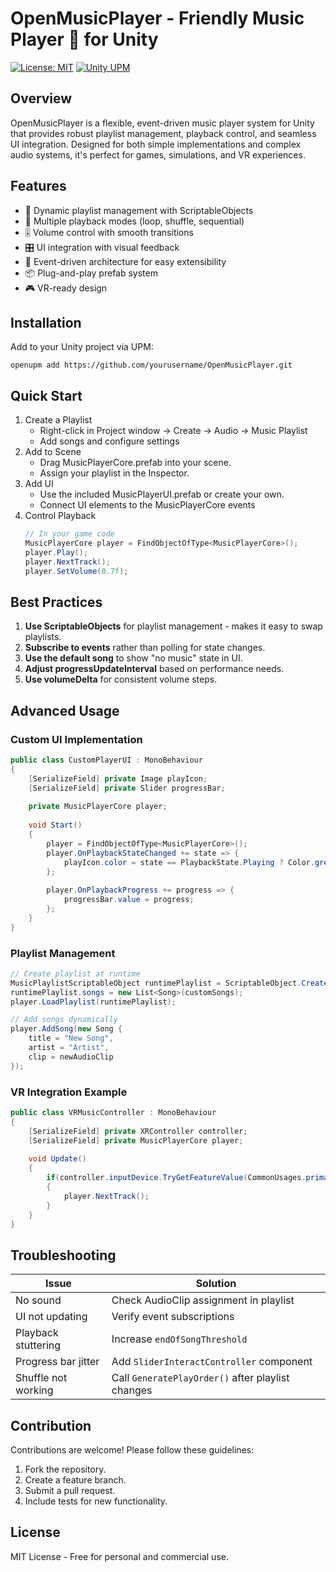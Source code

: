 # OpenMusicPlayer - Friendly Music Player 🎵 for Unity
[![License: MIT](https://img.shields.io/badge/License-MIT-yellow.svg)](https://opensource.org/licenses/MIT)
[![Unity UPM](https://img.shields.io/badge/Unity-UPM-blue)](https://docs.unity3d.com/Manual/upm-ui.html) <!-- TODO: UPDATE UPM -->
## Overview
OpenMusicPlayer is a flexible, event-driven music player system for Unity that provides robust playlist management, playback control, and seamless UI integration. Designed for both simple implementations and complex audio systems, it's perfect for games, simulations, and VR experiences.
## Features
* 🎵 Dynamic playlist management with ScriptableObjects
* 🔄 Multiple playback modes (loop, shuffle, sequential)
* 🎚️ Volume control with smooth transitions
* 🎛️ UI integration with visual feedback
* 🚀 Event-driven architecture for easy extensibility
* 📦 Plug-and-play prefab system
* 🎮 VR-ready design

## Installation
Add to your Unity project via UPM:
```shell
openupm add https://github.com/yourusername/OpenMusicPlayer.git
```
## Quick Start
1. Create a Playlist
   - Right-click in Project window → Create → Audio → Music Playlist
   - Add songs and configure settings
2. Add to Scene
   - Drag MusicPlayerCore.prefab into your scene.
   - Assign your playlist in the Inspector.
3. Add UI
   - Use the included MusicPlayerUI.prefab or create your own.
   - Connect UI elements to the MusicPlayerCore events
4. Control Playback
    ```csharp
    // In your game code
    MusicPlayerCore player = FindObjectOfType<MusicPlayerCore>();
    player.Play();
    player.NextTrack();
    player.SetVolume(0.7f);
    ```

## Best Practices
1. **Use ScriptableObjects** for playlist management - makes it easy to swap playlists.
2. **Subscribe to events** rather than polling for state changes.
3. **Use the default song** to show "no music" state in UI.
4. **Adjust progressUpdateInterval** based on performance needs.
5. **Use volumeDelta** for consistent volume steps.

## Advanced Usage
### Custom UI Implementation
```csharp
public class CustomPlayerUI : MonoBehaviour
{
    [SerializeField] private Image playIcon;
    [SerializeField] private Slider progressBar;
    
    private MusicPlayerCore player;
    
    void Start()
    {
        player = FindObjectOfType<MusicPlayerCore>();
        player.OnPlaybackStateChanged += state => {
            playIcon.color = state == PlaybackState.Playing ? Color.green : Color.white;
        };
        
        player.OnPlaybackProgress += progress => {
            progressBar.value = progress;
        };
    }
}
```
### Playlist Management
```csharp
// Create playlist at runtime
MusicPlaylistScriptableObject runtimePlaylist = ScriptableObject.CreateInstance<MusicPlaylistScriptableObject>();
runtimePlaylist.songs = new List<Song>(customSongs);
player.LoadPlaylist(runtimePlaylist);

// Add songs dynamically
player.AddSong(new Song {
    title = "New Song",
    artist = "Artist",
    clip = newAudioClip
});
```
### VR Integration Example
```csharp
public class VRMusicController : MonoBehaviour
{
    [SerializeField] private XRController controller;
    [SerializeField] private MusicPlayerCore player;
    
    void Update()
    {
        if(controller.inputDevice.TryGetFeatureValue(CommonUsages.primaryButton, out bool pressed) && pressed)
        {
            player.NextTrack();
        }
    }
}
```
## Troubleshooting

| Issue                 | Solution                                           |
| --------------------- | -------------------------------------------------- |
| No sound              | Check AudioClip assignment in playlist             |
| UI not updating       | Verify event subscriptions                         |
| Playback stuttering   | Increase `endOfSongThreshold`                      |
| Progress bar jitter   | Add `SliderInteractController` component           |
| Shuffle not working   | Call `GeneratePlayOrder()` after playlist changes |

## Contribution
Contributions are welcome! Please follow these guidelines:
1. Fork the repository.
2. Create a feature branch.
3. Submit a pull request.
4. Include tests for new functionality.

## License
MIT License - Free for personal and commercial use.